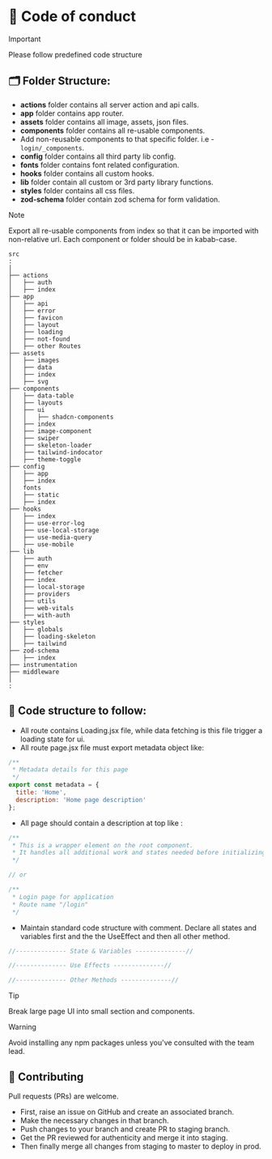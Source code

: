 # 📏 Code of conduct

> [!IMPORTANT] 
> Please follow predefined code structure 

## 🗂️ Folder Structure:

- **actions** folder contains all server action and api calls.
- **app** folder contains app router.
- **assets** folder contains all image, assets, json files.
- **components** folder contains all re-usable components.
- Add non-reusable components to that specific folder. i.e - `login/_components`.
- **config** folder contains all third party lib config.
- **fonts** folder contains font related configuration.
- **hooks** folder contains all custom hooks.
- **lib** folder contain all custom or 3rd party library functions.
- **styles** folder contains all css files.
- **zod-schema** folder contain zod schema for form validation.

> [!NOTE]
> Export all re-usable components from index so that it can be imported with non-relative url.
> Each component or folder should be in kabab-case.

```
src
:
│
├── actions
│   ├── auth
│   ├── index
├── app
│   ├── api
│   ├── error
│   ├── favicon
│   ├── layout
│   ├── loading
│   ├── not-found
│   ├── other Routes
├── assets
│   ├── images
│   ├── data
│   ├── index
│   ├── svg
├── components
│   ├── data-table
│   ├── layouts
│   ├── ui
│   │   ├── shadcn-components
│   ├── index
│   ├── image-component
│   ├── swiper
│   ├── skeleton-loader
│   ├── tailwind-indocator
│   ├── theme-toggle
├── config
│   ├── app
│   ├── index
│   fonts
│   ├── static
│   ├── index
├── hooks
│   ├── index
│   ├── use-error-log
│   ├── use-local-storage
│   ├── use-media-query
│   ├── use-mobile
├── lib
│   ├── auth
│   ├── env
│   ├── fetcher
│   ├── index
│   ├── local-storage
│   ├── providers
│   ├── utils
│   ├── web-vitals
│   ├── with-auth
├── styles
│   ├── globals
│   ├── loading-skeleton
│   ├── tailwind
├── zod-schema
│   ├── index
├── instrumentation
├── middleware
│
:
```

## 🧾 Code structure to follow:

- All route contains Loading.jsx file, while data fetching is this file trigger a loading state for ui.
- All route page.jsx file must export metadata object like: 

```js
/**
 * Metadata details for this page
 */
export const metadata = {
  title: 'Home',
  description: 'Home page description'
};
```

- All page should contain a description at top like :
```js
/**
 * This is a wrapper element on the root component.
 * It handles all additional work and states needed before initializing root component.
 */

// or

/**
 * Login page for application
 * Route name "/login"
 */
```

- Maintain standard code structure with comment. Declare all states and variables first and the the UseEffect and then all other method.
```js
//-------------- State & Variables --------------//

//-------------- Use Effects --------------//

//-------------- Other Methods --------------//
```

> [!TIP]
> Break large page UI into small section and components.

> [!WARNING]
> Avoid installing any npm packages unless you've consulted with the team lead.

## 🤝 Contributing

Pull requests (PRs) are welcome.
- First, raise an issue on GitHub and create an associated branch.
- Make the necessary changes in that branch.
- Push changes to your branch and create PR to staging branch.
- Get the PR reviewed for authenticity and merge it into staging.
- Then finally merge all changes from staging to master to deploy in prod.
